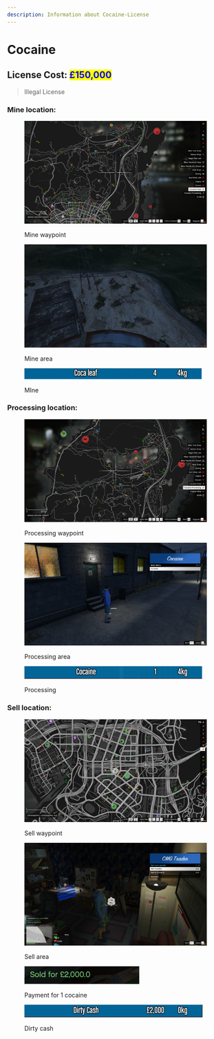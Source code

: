 ```yaml
---
description: Information about Cocaine-License
---
```


# Cocaine

## License Cost: <mark style="color:blue;">£150,000</mark>

> Illegal License

### Mine location:

<div>

<figure><img src="../.gitbook/assets/Cocaine mine 1.png" alt=""><figcaption><p>Mine waypoint</p></figcaption></figure>

 

<figure><img src="../.gitbook/assets/Cocaine mine 2.png" alt=""><figcaption><p>Mine area</p></figcaption></figure>

</div>

<figure><img src="../.gitbook/assets/Cocaine mine 3.png" alt=""><figcaption><p>MIne</p></figcaption></figure>

### Processing location:

<div>

<figure><img src="../.gitbook/assets/Cocaine processing 1.png" alt=""><figcaption><p>Processing waypoint</p></figcaption></figure>

 

<figure><img src="../.gitbook/assets/Cocaine processing 2.png" alt=""><figcaption><p>Processing area</p></figcaption></figure>

</div>

<figure><img src="../.gitbook/assets/Cocaine processing 3.png" alt=""><figcaption><p>Processing</p></figcaption></figure>

### Sell location:

<div>

<figure><img src="../.gitbook/assets/Cocaine sell 1.png" alt=""><figcaption><p>Sell waypoint</p></figcaption></figure>

 

<figure><img src="../.gitbook/assets/Cocaine sell 2.png" alt=""><figcaption><p>Sell area</p></figcaption></figure>

</div>

<div>

<figure><img src="../.gitbook/assets/Cocaine sell 3.png" alt=""><figcaption><p>Payment for 1 cocaine</p></figcaption></figure>

 

<figure><img src="../.gitbook/assets/Cocaine sell 4.png" alt=""><figcaption><p>Dirty cash</p></figcaption></figure>

</div>
